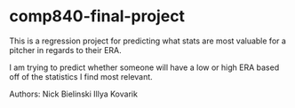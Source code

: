 # comp840-final-project

This is a regression project for predicting what stats are most valuable for a pitcher in regards to their ERA.

I am trying to predict whether someone will have a low or high ERA based off of the statistics I find most relevant.

Authors:
Nick Bielinski
Illya Kovarik
